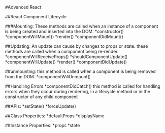 #Advanced React

##React Component Lifecycle

###Mounting:
These methods are called when an instance of a component is being created and inserted into the DOM:
*constructor()
*componentWillMount()
*render()
*componentDidMount()

##Updating:
An update can cause by changes to props or state.
these methods are called when a component being re-render.
*componentWillReceiveProps()
*shouldComponentUpdate()
*componentWillUpdate()
*render()
*componentDidUpdate()


##unmounting:
this method is called when a component is being removed from the DOM.
*componentWillUnmount()


##Handlling Errors
*componentDidCatch() this method is called for handling errors when they occur during rendering, in a lifecycle method
or in the constructor of any child component


##APIs:
*setState()
*forceUpdate()

##Class Properties:
*defaultProps
*displayName

##Instance Properties:
*props
*state